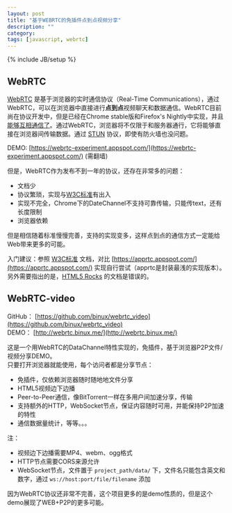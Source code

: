 ```yaml
---
layout: post
title: "基于WEBRTC的免插件点到点视频分享"
description: ""
category: 
tags: [javascript, webrtc]
---
```

{% include JB/setup %}

## WebRTC
[WebRTC](http://www.webrtc.org/) 是基于浏览器的实时通信协议（Real-Time Communications），通过WebRTC，可以在浏览器中直接进行**点到点**视频聊天和数据通信。WebRTC目前尚在协议开发中，但是已经在Chrome stable版和Firefox's Nightly中实现，并且 [能够互相通信了](http://blog.chromium.org/2013/02/hello-firefox-this-is-chrome-calling.html)。通过WebRTC，浏览器将不仅限于和服务器通行，它将能够直接在浏览器间传输数据。通过 [STUN](http://en.wikipedia.org/wiki/STUN) 协议，即使有防火墙也没问题。

DEMO: [https://webrtc-experiment.appspot.com/](https://webrtc-experiment.appspot.com/) (需翻墙)

但是，WebRTC作为发布不到一年的协议，还存在非常多的问题：

* 文档少
* 协议繁琐，实现与[W3C标准](http://dev.w3.org/2011/webrtc/editor/webrtc.html)有出入
* 实现不完全，Chrome下的DateChannel不支持可靠传输，只能传text，还有长度限制
* 浏览器依赖

但是相信随着标准慢慢完善，支持的实现变多，这样点到点的通信方式一定能给Web带来更多的可能。

入门建议：参照 [W3C标准](http://dev.w3.org/2011/webrtc/editor/webrtc.html) 文档，对比 [https://apprtc.appspot.com/](https://apprtc.appspot.com/) 实现自行尝试（apprtc是封装最浅的实现版本）。另外需要指出的是，[HTML5 Rocks](http://www.html5rocks.com/en/tutorials/webrtc/basics/) 的文档是错误的。

## WebRTC-video

GitHub： [https://github.com/binux/webrtc_video](https://github.com/binux/webrtc_video)  
DEMO： [http://webrtc.binux.me/](http://webrtc.binux.me/)

这是一个用WebRTC的DataChannel特性实现的，免插件，基于浏览器P2P文件/视频分享DEMO。  
只要打开浏览器就能使用，每个访问者都是分享节点：

* 免插件，仅依赖浏览器随时随地地文件分享
* HTML5视频边下边播
* Peer-to-Peer通信，像BitTorrent一样在多用户间加速分享，传输
* 支持额外的HTTP，WebSocket节点，保证内容随时可用，并能保持P2P加速的特性
* 通信数据量统计，等等。。。

注：

* 视频边下边播需要MP4、webm、ogg格式
* HTTP节点需要CORS来源允许
* WebSocket节点，文件置于 `project_path/data/` 下，文件名只能包含英文和数字，通过 `ws://host:port/file/filename` 添加


因为WebRTC协议还非常不完善，这个项目更多的是demo性质的，但是这个demo展现了WEB+P2P的更多可能。